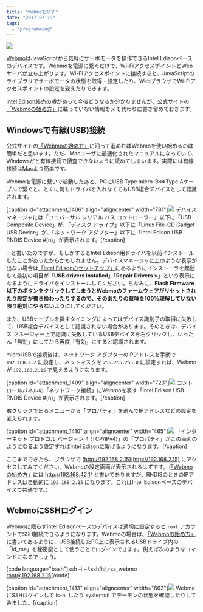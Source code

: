 ```yaml
---
title: "Webmoを試す"
date: "2017-07-19"
tags: 
  - "programming"
---
```


![](/images/webmo-300x300.jpg)

[Webmo](http://webmo.io/)はJavaScriptから気軽にサーボモータを操作できるIntel Edisonベースのデバイスです。Webmoを電源に繋ぐだけで、Wi-FiアクセスポイントとWebサーバが立ち上がります。Wi-Fiアクセスポイントに接続すると、JavaScriptのライブラリでサーボモータの状態を取得・設定したり、WebブラウザでWi-Fiアクセスポイントの設定を変えたりできます。

[Intel Edison終売の噂](http://japanese.engadget.com/2017/06/21/iot-3/)があって今後どうなるか分かりませんが、公式サイトの[「Webmoの始め方」](http://webmo.io/gettingstarted.html)に載っていない情報をメモ代わりに書き留めておきます。

## Windowsで有線(USB)接続

公式サイトの[「Webmoの始め方」](http://webmo.io/gettingstarted.html)に沿って進めればWebmoを使い始めるのは簡単だと思います。ただ、Macユーザに最適化されたマニュアルになっていて、Windowsだと有線接続で捜査できないように読めてしまいます。実際には有線接続はMacより簡単です。

Webmoを電源に繋いで起動したあと、PCにUSB Type micro-B⇔Type Aケーブルで繋ぐと、とくに何もドライバを入れなくてもUSB複合デバイスとして認識されます。

\[caption id="attachment\_1406" align="aligncenter" width="781"\][![](/images/webmo-rndis-device-manager.png)](https://junkato.jp/ja/blog/wp-content/uploads/2017/07/webmo-rndis-device-manager.png) デバイスマネージャには「ユニバーサル シリアル バス コントローラー」以下に「USB Composite Device」が、「ディスク ドライブ」以下に「Linux File-CD Gadget USB Device」が、「ネットワーク アダプター」以下に「Intel Edison USB RNDIS Device #(n)」が表示されます。\[/caption\]

…と書いたのですが、もしかするとIntel Edison用ドライバを以前インストールしたことがあったからかもしれません。デバイスマネージャに上のような表示が出ない場合は[「Intel Edisonのセットアップ」](http://docs.f3js.org/howto/1-setup-intel-edison/)にあるようにインストーラを起動して最初の項目が「**USB drivers installed**」「**Repair Drivers >**」という表示になるようにドライバをインストールしてください。ちなみに、**Flash Firmware以下のボタンをクリックしてしまうとWebmoのファームウェアがリセットされたり設定が書き換わったりするので、そのあたりの意味を100%理解していない限り絶対にやらないように**してください。

また、USBケーブルを挿すタイミングによってはデバイス識別子の取得に失敗して、USB複合デバイスとして認識されない場合があります。そのときは、デバイス マネージャー上で認識に失敗しているUSBデバイスを右クリックし、いったん「無効」にしてから再度「有効」にすると認識されます。

microUSBで接続後は、ネットワーク アダプターのIPアドレスを手動で `192.168.2.2` に設定し、ネットマスクを `255.255.255.0` に設定すれば、Webmoが `192.168.2.15` で見えるようになります。

\[caption id="attachment\_1409" align="aligncenter" width="723"\][![](/images/webmo-rndis-network-connections.png)](https://junkato.jp/ja/blog/wp-content/uploads/2017/07/webmo-rndis-network-connections.png) コントロールパネルの「ネットワーク接続」にWebmoを表す「Intel Edison USB RNDIS Device #(n)」が表示されます。\[/caption\]

右クリックで出るメニューから「プロパティ」を選んでIPアドレスなどの設定を変えられます。

\[caption id="attachment\_1410" align="aligncenter" width="465"\][![](/images/webmo-rndis-ipv4-manual-setup.png)](https://junkato.jp/ja/blog/wp-content/uploads/2017/07/webmo-rndis-ipv4-manual-setup.png) 「インターネット プロトコル バージョン 4 (TCP/IPv4)」の「プロパティ」がこの画面のようになるよう設定すればIntel Edisonに繋げるようになります。\[/caption\]

ここまでできたら、ブラウザで [http://192.168.2.15](http://192.168.2.15) にアクセスしてみてください。Webmoの設定画面が表示されるはずです。（[「Webmoの始め方」](http://webmo.io/gettingstarted.html)には http://192.168.42.1/ と書いてありますが、RNDISのときのIPアドレスは自動的に `192.168.2.15` になります。これはIntel Edisonベースのデバイスで共通です。）

## WebmoにSSHログイン

Webmoに限らずIntel Edisonベースのデバイスは適切に設定すると `root` アカウントでSSH接続できるようになります。Webmoの場合は、[「Webmoの始め方」](http://webmo.io/gettingstarted.html)に書いてあるように、USB接続したPC上に表示されるUSBドライブ内の「id\_rsa」を秘密鍵として使うことでログインできます。例えば次のようなコマンドになるでしょう。

\[code language="bash"\]ssh -i ~/.ssh/id\_rsa\_webmo root@192.168.2.15\[/code\]

\[caption id="attachment\_1413" align="aligncenter" width="663"\][![](/images/webmo-ssh.png)](https://junkato.jp/ja/blog/wp-content/uploads/2017/07/webmo-ssh.png) WebmoにSSHログインして ls-al したり systemctl でデーモンの状態を確認したりしてみました。\[/caption\]
